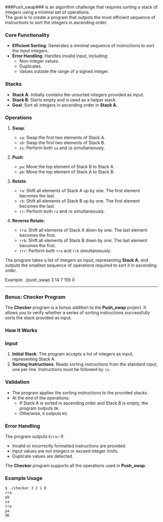 ###Push_swap### is an algorithm challenge that requires sorting a stack of integers using a minimal set of operations.  
The goal is to create a program that outputs the most efficient sequence of instructions to sort the integers in ascending order.

### Core Functionality

- **Efficient Sorting**: Generates a minimal sequence of instructions to sort the input integers.  
- **Error Handling**: Handles invalid input, including:
  - Non-integer values.
  - Duplicates.
  - Values outside the range of a signed integer.


### Stacks

- **Stack A**: Initially contains the unsorted integers provided as input.  
- **Stack B**: Starts empty and is used as a helper stack.  
- **Goal**: Sort all integers in ascending order in **Stack A**.

### Operations

1. **Swap**:
   - `sa`: Swap the first two elements of Stack A.
   - `sb`: Swap the first two elements of Stack B.
   - `ss`: Perform both `sa` and `sb` simultaneously.

2. **Push**:
   - `pa`: Move the top element of Stack B to Stack A.
   - `pb`: Move the top element of Stack A to Stack B.

3. **Rotate**:
   - `ra`: Shift all elements of Stack A up by one. The first element becomes the last.
   - `rb`: Shift all elements of Stack B up by one. The first element becomes the last.
   - `rr`: Perform both `ra` and `rb` simultaneously.

4. **Reverse Rotate**:
   - `rra`: Shift all elements of Stack A down by one. The last element becomes the first.
   - `rrb`: Shift all elements of Stack B down by one. The last element becomes the first.
   - `rrr`: Perform both `rra` and `rrb` simultaneously.


The program takes a list of integers as input, representing **Stack A**, and outputs the smallest sequence of operations required to sort it in ascending order.

Example: ./push_swap 3 14 7 155 0

---
### Bonus: Checker Program

The **Checker** program is a bonus addition to the **Push_swap** project. It allows you to verify whether a series of sorting instructions successfully sorts the stack provided as input.

### How It Works

### Input

1. **Initial Stack**: The program accepts a list of integers as input, representing Stack A.  
2. **Sorting Instructions**: Reads sorting instructions from the standard input, one per line. Instructions must be followed by `\n`.

### Validation

- The program applies the sorting instructions to the provided stacks.
- At the end of the operations:
  - If Stack A is sorted in ascending order and Stack B is empty, the program outputs `OK`.
  - Otherwise, it outputs `KO`.

### Error Handling

The program outputs `Error` if:
- Invalid or incorrectly formatted instructions are provided.
- Input values are not integers or exceed integer limits.
- Duplicate values are detected.


The **Checker** program supports all the operations used in **Push_swap**:


### Example Usage
```bash
$ ./checker 3 2 1 0
rra
pb
sa
rra
pa
OK

